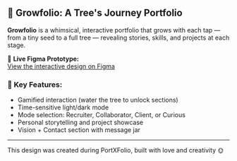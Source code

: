 ## 🌳 Growfolio: A Tree's Journey Portfolio

**Growfolio** is a whimsical, interactive portfolio that grows with each tap — from a tiny seed to a full tree — revealing stories, skills, and projects at each stage.

🔗 **Live Figma Prototype:**  
[View the interactive design on Figma](https://www.figma.com/design/uDIsMgzJIUHO7mMXzbcR8i/PortXFolio-2?node-id=67-89&t=bg4D88CTscEqrBJB-1)

### 🌱 Key Features:
- Gamified interaction (water the tree to unlock sections)
- Time-sensitive light/dark mode
- Mode selection: Recruiter, Collaborator, Client, or Curious
- Personal storytelling and project showcase
- Vision + Contact section with message jar

---

This design was created during PortXFolio, built with love and creativity 🌞
